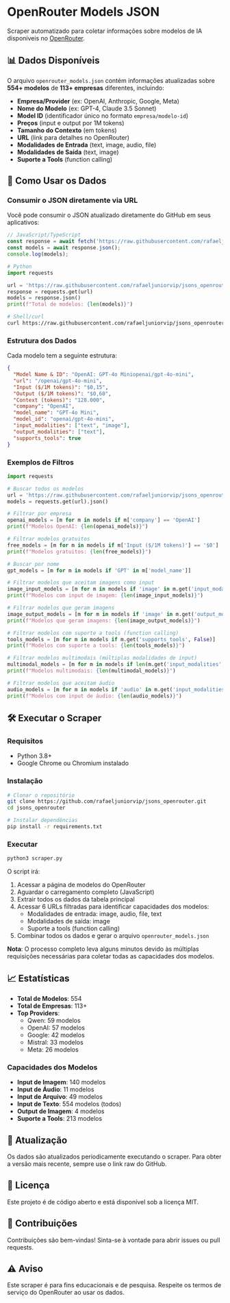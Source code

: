 # OpenRouter Models JSON

Scraper automatizado para coletar informações sobre modelos de IA disponíveis no [OpenRouter](https://openrouter.ai/models).

## 📊 Dados Disponíveis

O arquivo `openrouter_models.json` contém informações atualizadas sobre **554+ modelos** de **113+ empresas** diferentes, incluindo:

- **Empresa/Provider** (ex: OpenAI, Anthropic, Google, Meta)
- **Nome do Modelo** (ex: GPT-4, Claude 3.5 Sonnet)
- **Model ID** (identificador único no formato `empresa/modelo-id`)
- **Preços** (input e output por 1M tokens)
- **Tamanho do Contexto** (em tokens)
- **URL** (link para detalhes no OpenRouter)
- **Modalidades de Entrada** (text, image, audio, file)
- **Modalidades de Saída** (text, image)
- **Suporte a Tools** (function calling)

## 🚀 Como Usar os Dados

### Consumir o JSON diretamente via URL

Você pode consumir o JSON atualizado diretamente do GitHub em seus aplicativos:

```javascript
// JavaScript/TypeScript
const response = await fetch('https://raw.githubusercontent.com/rafaeljuniorvip/jsons_openrouter/main/openrouter_models.json');
const models = await response.json();
console.log(models);
```

```python
# Python
import requests

url = 'https://raw.githubusercontent.com/rafaeljuniorvip/jsons_openrouter/main/openrouter_models.json'
response = requests.get(url)
models = response.json()
print(f"Total de modelos: {len(models)}")
```

```bash
# Shell/curl
curl https://raw.githubusercontent.com/rafaeljuniorvip/jsons_openrouter/main/openrouter_models.json
```

### Estrutura dos Dados

Cada modelo tem a seguinte estrutura:

```json
{
  "Model Name & ID": "OpenAI: GPT-4o Miniopenai/gpt-4o-mini",
  "url": "/openai/gpt-4o-mini",
  "Input ($/1M tokens)": "$0,15",
  "Output ($/1M tokens)": "$0,60",
  "Context (tokens)": "128.000",
  "company": "OpenAI",
  "model_name": "GPT-4o Mini",
  "model_id": "openai/gpt-4o-mini",
  "input_modalities": ["text", "image"],
  "output_modalities": ["text"],
  "supports_tools": true
}
```

### Exemplos de Filtros

```python
import requests

# Buscar todos os modelos
url = 'https://raw.githubusercontent.com/rafaeljuniorvip/jsons_openrouter/main/openrouter_models.json'
models = requests.get(url).json()

# Filtrar por empresa
openai_models = [m for m in models if m['company'] == 'OpenAI']
print(f"Modelos OpenAI: {len(openai_models)}")

# Filtrar modelos gratuitos
free_models = [m for m in models if m['Input ($/1M tokens)'] == '$0']
print(f"Modelos gratuitos: {len(free_models)}")

# Buscar por nome
gpt_models = [m for m in models if 'GPT' in m['model_name']]

# Filtrar modelos que aceitam imagens como input
image_input_models = [m for m in models if 'image' in m.get('input_modalities', [])]
print(f"Modelos com input de imagem: {len(image_input_models)}")

# Filtrar modelos que geram imagens
image_output_models = [m for m in models if 'image' in m.get('output_modalities', [])]
print(f"Modelos que geram imagens: {len(image_output_models)}")

# Filtrar modelos com suporte a tools (function calling)
tools_models = [m for m in models if m.get('supports_tools', False)]
print(f"Modelos com suporte a tools: {len(tools_models)}")

# Filtrar modelos multimodais (múltiplas modalidades de input)
multimodal_models = [m for m in models if len(m.get('input_modalities', [])) > 1]
print(f"Modelos multimodais: {len(multimodal_models)}")

# Filtrar modelos que aceitam áudio
audio_models = [m for m in models if 'audio' in m.get('input_modalities', [])]
print(f"Modelos com input de áudio: {len(audio_models)}")
```

## 🛠️ Executar o Scraper

### Requisitos

- Python 3.8+
- Google Chrome ou Chromium instalado

### Instalação

```bash
# Clonar o repositório
git clone https://github.com/rafaeljuniorvip/jsons_openrouter.git
cd jsons_openrouter

# Instalar dependências
pip install -r requirements.txt
```

### Executar

```bash
python3 scraper.py
```

O script irá:
1. Acessar a página de modelos do OpenRouter
2. Aguardar o carregamento completo (JavaScript)
3. Extrair todos os dados da tabela principal
4. Acessar 6 URLs filtradas para identificar capacidades dos modelos:
   - Modalidades de entrada: image, audio, file, text
   - Modalidades de saída: image
   - Suporte a tools (function calling)
5. Combinar todos os dados e gerar o arquivo `openrouter_models.json`

**Nota**: O processo completo leva alguns minutos devido às múltiplas requisições necessárias para coletar todas as capacidades dos modelos.

## 📈 Estatísticas

- **Total de Modelos**: 554
- **Total de Empresas**: 113+
- **Top Providers**:
  - Qwen: 59 modelos
  - OpenAI: 57 modelos
  - Google: 42 modelos
  - Mistral: 33 modelos
  - Meta: 26 modelos

### Capacidades dos Modelos

- **Input de Imagem**: 140 modelos
- **Input de Áudio**: 11 modelos
- **Input de Arquivo**: 49 modelos
- **Input de Texto**: 554 modelos (todos)
- **Output de Imagem**: 4 modelos
- **Suporte a Tools**: 213 modelos

## 🔄 Atualização

Os dados são atualizados periodicamente executando o scraper. Para obter a versão mais recente, sempre use o link raw do GitHub.

## 📝 Licença

Este projeto é de código aberto e está disponível sob a licença MIT.

## 🤝 Contribuições

Contribuições são bem-vindas! Sinta-se à vontade para abrir issues ou pull requests.

## ⚠️ Aviso

Este scraper é para fins educacionais e de pesquisa. Respeite os termos de serviço do OpenRouter ao usar os dados.
